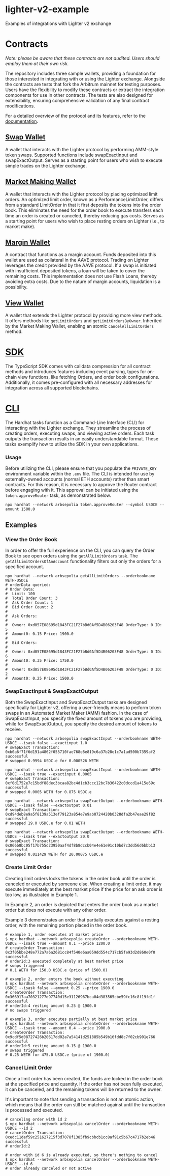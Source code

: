 # lighter-v2-example

Examples of integrations with Lighter v2 exchange

# Contracts

*Note: please be aware that these contracts are not audited. Users should employ them at their own risk.*

The repository includes three sample wallets, providing a foundation for those interested in integrating with or using the Lighter exchange. 
Alongside the contracts are tests that fork the Arbitrum mainnet for testing purposes. 
Users have the flexibility to modify these contracts or extract the integration components for use in other contracts. 
The tests are also designed for extensibility, ensuring comprehensive validation of any final contract modifications.

For a detailed overview of the protocol and its features, refer to the [documentation](https://docs.lighter.xyz/lighter-dex/).

## [Swap Wallet](./contracts/SwapWallet.sol)
A wallet that interacts with the Lighter protocol by performing AMM-style token swaps. 
Supported functions include swapExactInput and swapExactOutput.
Serves as a starting point for users who wish to execute simple trades on the Lighter exchange.

## [Market Making Wallet](./contracts/MarketMakingWallet.sol)
A wallet that interacts with the Lighter protocol by placing optimized limit orders.
An optimized limit order, known as a PerformanceLimitOrder, differs from a standard LimitOrder in that it first
deposits the tokens into the order book. This eliminates the need for the order book to execute transfers each time
an order is created or canceled, thereby reducing gas costs.
Serves as a starting point for users who wish to place resting orders on Lighter (i.e., to market make).

## [Margin Wallet](./contracts/MarginWallet.sol)
A contract that functions as a margin account.
Funds deposited into this wallet are used as collateral in the AAVE protocol.
Trading on Lighter leverages the credit provided by the AAVE protocol.
If a swap is initiated with insufficient deposited tokens, a loan will be taken to cover the remaining costs.
This implementation does not use Flash Loans, thereby avoiding extra costs.
Due to the nature of margin accounts, liquidation is a possibility.

## [View Wallet](./contracts/ViewWallet.sol)
A wallet that extends the Lighter protocol by providing more view methods.
It offers methods like `getLimitOrders` and `getLimitOrdersByOwner`. 
Inherited by the Market Making Wallet, enabling an atomic `cancelAllLimitOrders` method.

# [SDK](./sdk)
The TypeScript SDK comes with calldata compression for all contract methods and introduces features including event parsing, 
types for on-chain view functions, like fetching Orders, and order book configurations. 
Additionally, it comes pre-configured with all necessary addresses for integration across all supported blockchains.

# [CLI](./tasks)
The Hardhat tasks function as a Command-Line Interface (CLI) for interacting with the Lighter exchange. 
They streamline the process of creating orders, executing swaps, and viewing active orders. 
Each task outputs the transaction results in an easily understandable format. 
These tasks exemplify how to utilize the SDK in your own applications.

### Usage
Before utilizing the CLI, please ensure that you populate the `PRIVATE_KEY` environment variable within the `.env` file.
The CLI is intended for use by externally-owned accounts (normal ETH accounts) rather than smart contracts.
For this reason, it is necessary to approve the Router contract before engaging with it. 
This approval can be initiated using the `token.approveRouter` task, as demonstrated below.
```shell
npx hardhat --network arbsepolia token.approveRouter --symbol USDCE --amount 1500.0
```

## Examples

### View the Order Book
In order to offer the full experience on the CLI, you can query the Order Book to see open orders using the `getAllLimitOrders` task.
The `getAllLimitOrdersOfAnAccount` functionality filters out only the orders for a specified account.

```shell
npx hardhat --network arbsepolia getAllLimitOrders --orderbookname WETH-USDCE
# orderData queried: 
# Order Data:
#  Limit: 100
#  Total Order Count: 3
#  Ask Order Count: 1
#  Bid Order Count: 2
#
#  Ask Orders:
#
#  Owner: 0xd057E08695d1843FC21F27bBd0Af5D4B06203F48 OrderType: 0 ID: 5
#  Amount0: 0.15 Price: 1900.0
#
#  Bid Orders:
#
#  Owner: 0xd057E08695d1843FC21F27bBd0Af5D4B06203F48 OrderType: 0 ID: 6
#  Amount0: 0.35 Price: 1750.0
#
#  Owner: 0xd057E08695d1843FC21F27bBd0Af5D4B06203F48 OrderType: 0 ID: 2
#  Amount0: 0.25 Price: 1500.0
```

### SwapExactInput & SwapExactOutput
Both the SwapExactInput and SwapExactOutput tasks are designed specifically for Lighter v2, 
offering a user-friendly means to perform token swaps in an Automated Market Maker (AMM) fashion.
In the case of SwapExactInput, you specify the fixed amount of tokens you are providing, 
while for SwapExactOutput, you specify the desired amount of tokens to receive.

```shell
npx hardhat --network arbsepolia swapExactInput --orderbookname WETH-USDCE --isask false --exactinput 1.0
# swapExact Transaction: 0xb0a6f71f6d191a4862f055710fae768e8e819c6a37b28e1c7a1ad500b7359af2 successful
# swapped 0.9994 USDC.e for 0.000526 WETH

npx hardhat --network arbsepolia swapExactInput --orderbookname WETH-USDCE --isask true --exactinput 0.0005
# swapExact Transaction: 0xf0d1752e7c15bdf88dec3bcaa82bc4d1cb3ccc12bc7b36422c0dccd1a415e69c successful
# swapped 0.0005 WETH for 0.875 USDC.e

npx hardhat --network arbsepolia swapExactOutput --orderbookname WETH-USDCE --isask false --exactoutput 0.01
# swapExact Transaction: 0xd94deb8e9a5f8139a513ef79123a854e7e9ab0724420b0328dfa2b47eae29f82 successful
# swapped 19.0 USDC.e for 0.01 WETH

npx hardhat --network arbsepolia swapExactOutput --orderbookname WETH-USDCE --isask true --exactoutput 20.0
# swapExact Transaction: 0x066b8bc05f17b755d23950aaf4df8b8dccb04e4e61e91c10bd7c3dd56d6bbb13 successful
# swapped 0.011429 WETH for 20.00075 USDC.e
```


### Create Limit Order
Creating limit orders locks the tokens in the order book until the order is canceled or executed by someone else.
When creating a limit order, it may execute immediately at the best market price if the price for an ask order is too low, as illustrated in Example 1.

In Example 2, an order is depicted that enters the order book as a market order but does not execute with any other order.

Example 3 demonstrates an order that partially executes against a resting order, with the remaining portion placed in the order book.

```shell
# example 1, order executes at market price
$ npx hardhat --network arbsepolia createOrder --orderbookname WETH-USDCE --isask true --amount 0.1 --price 1200.0
# createOrder Transaction: 0x3f05bbe248e772a7a6a2681cc84f540e6aa059dd554c717cb5fe93d2d860e0f0 successful
# orderId:3 executed completely at best market price
# swaps triggered
# 0.1 WETH for 150.0 USDC.e (price of 1500.0)

# example 2, order enters the book without executing
$ npx hardhat --network arbsepolia createOrder --orderbookname WETH-USDCE --isask false --amount 0.25 --price 1900.0
# createOrder Transaction: 0x366917aa70321277d97740d15e31126967bca04d383565cbe59fc16c8f19fd1f successful
# orderId:4 resting amount 0.25 @ 1900.0
# no swaps triggered

# example 3, order executes partially at best market price
$ npx hardhat --network arbsepolia createOrder --orderbookname WETH-USDCE --isask true --amount 0.4 --price 1900.0
# createOrder Transaction: 0x9cdf5d08727426b20617dd02a7a54141d251885b549b16fdd8c7f02cb901e766 successful
# orderId:5 resting amount 0.15 @ 1900.0
# swaps triggered
# 0.25 WETH for 475.0 USDC.e (price of 1900.0)
```


### Cancel Limit Order
Once a limit order has been created, the funds are locked in the order book at the specified price and quantity. If the order has not been fully executed, it can be canceled, and the remaining tokens will be returned to the owner.

It's important to note that sending a transaction is not an atomic action, which means that the order can still be matched against until the transaction is processed and executed.

```shell
# canceling order with id 2
$ npx hardhat --network arbsepolia cancelOrder --orderbookname WETH-USDCE --id 2
# cancelOrder Transaction: 0xedc11def59c251627215f3d7078f1385fb9cbbcb1cc8af91c5b67c4717b2eb46 successful
# orderId:2

# order with id 6 is already executed, so there's nothing to cancel
$ npx hardhat --network arbsepolia cancelOrder --orderbookname WETH-USDCE --id 6
# order already canceled or not active
```
